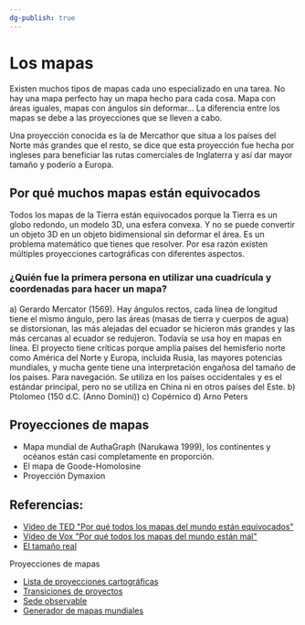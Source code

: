 ```yaml
---
dg-publish: true
---
```


# Los mapas

Existen muchos tipos de mapas cada uno especializado en una tarea. No hay una mapa perfecto hay un mapa hecho para cada cosa. Mapa con áreas iguales, mapas con ángulos sin deformar... La diferencia entre los mapas se debe a las proyecciones que se lleven a cabo.

Una proyección conocida es la de Mercathor que situa a los países del Norte más grandes que el resto, se dice que esta proyección fue hecha por ingleses para beneficiar las rutas comerciales de Inglaterra y así dar mayor tamaño y poderío a Europa.

## Por qué muchos mapas están equivocados

Todos los mapas de la Tierra están equivocados porque la Tierra es un globo redondo, un modelo 3D, una esfera convexa. Y no se puede convertir un objeto 3D en un objeto bidimensional sin deformar el área. Es un problema matemático que tienes que resolver. Por esa razón existen múltiples proyecciones cartográficas con diferentes aspectos.

### ¿Quién fue la primera persona en utilizar una cuadrícula y coordenadas para hacer un mapa?

a) Gerardo Mercator (1569). Hay ángulos rectos, cada línea de longitud tiene el mismo ángulo, pero las áreas (masas de tierra y cuerpos de agua) se distorsionan, las más alejadas del ecuador se hicieron más grandes y las más cercanas al ecuador se redujeron. Todavía se usa hoy en mapas en línea. El proyecto tiene críticas porque amplía países del hemisferio norte como América del Norte y Europa, incluida Rusia, las mayores potencias mundiales, y mucha gente tiene una interpretación engañosa del tamaño de los países. Para navegación. Se utiliza en los países occidentales y es el estándar principal, pero no se utiliza en China ni en otros países del Este.
b) Ptolomeo (150 d.C. (Anno Domini))
c) Copérnico
d) Arno Peters

## Proyecciones de mapas

- Mapa mundial de AuthaGraph (Narukawa 1999), los continentes y océanos están casi completamente en proporción.
- El mapa de Goode-Homolosine
- Proyección Dymaxion

## Referencias:
- [Vídeo de TED "Por qué todos los mapas del mundo están equivocados"](https://ed.ted.com/lessons/why-every-world-map-is-wrong-kayla-wolf)
- [Vídeo de Vox "Por qué todos los mapas del mundo están mal"](https://www.youtube.com/watch?v=kIID5FDi2JQ)
- [El tamaño real](https://thetruesize.com)

Proyecciones de mapas
- [Lista de proyecciones cartográficas](https://en.wikipedia.org/wiki/List_of_map_projections)
- [Transiciones de proyectos](https://observablehq.com/@d3/projection-transitions)
- [Sede observable](https://apl.esri.com/jg/Distortion/index.html)
- [Generador de mapas mundiales](https://www.worldmapgenerator.com/en/wizard/)